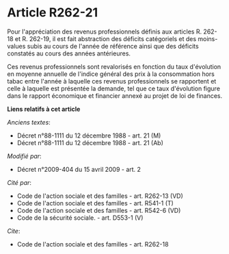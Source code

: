 # Article R262-21

Pour l'appréciation des revenus professionnels définis aux articles R. 262-18 et R. 262-19, il est fait abstraction des
déficits catégoriels et des moins-values subis au cours de l'année de référence ainsi que des déficits constatés au cours des
années antérieures. 

Ces revenus professionnels sont revalorisés en fonction du taux d'évolution en moyenne annuelle de l'indice général des prix
à la consommation hors tabac entre l'année à laquelle ces revenus professionnels se rapportent et celle à laquelle est
présentée la demande, tel que ce taux d'évolution figure dans le rapport économique et financier annexé au projet de loi de
finances.

**Liens relatifs à cet article**

_Anciens textes_:

  - Décret n°88-1111 du 12 décembre 1988 - art. 21 (M)
  - Décret n°88-1111 du 12 décembre 1988 - art. 21 (Ab)

_Modifié par_:

  - Décret n°2009-404 du 15 avril 2009 - art. 2

_Cité par_:

  - Code de l'action sociale et des familles - art. R262-13 (VD)
  - Code de l'action sociale et des familles - art. R541-1 (T)
  - Code de l'action sociale et des familles - art. R542-6 (VD)
  - Code de la sécurité sociale. - art. D553-1 (V)

_Cite_:

  - Code de l'action sociale et des familles - art. R262-18
